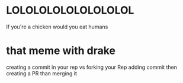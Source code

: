 # LOLOLOLOLOLOLOLOLOL
If you're a chicken would you eat humans
# that meme with drake
creating a commit in your rep 
         vs 
forking your Rep adding commit then creating a PR than merging it
